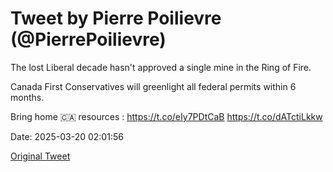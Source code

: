# Tweet by Pierre Poilievre (@PierrePoilievre)

The lost Liberal decade hasn't approved a single mine in the Ring of Fire. 

Canada First Conservatives will greenlight all federal permits within 6 months. 

Bring home 🇨🇦 resources : https://t.co/eIy7PDtCaB https://t.co/dATctiLkkw

Date: 2025-03-20 02:01:56

[Original Tweet](https://x.com/PierrePoilievre/status/1902541081557835861)
